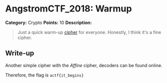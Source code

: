 # AngstromCTF_2018: Warmup

**Category:** Crypto
**Points:** 10
**Description:**

>Just a quick warm-up [cipher](ciphertext.txt) for everyone. Honestly, I think it's a fine cipher.

## Write-up
Another simple cipher with the _Affine_ cipher, decoders can be found online.

Therefore, the flag is `actf{it_begins}`
